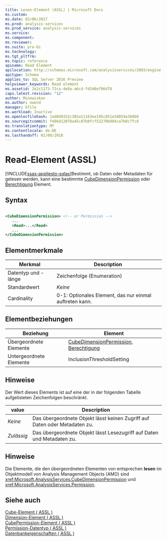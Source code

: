 ```yaml
---
title: Lesen-Element (ASSL) | Microsoft Docs
ms.custom: 
ms.date: 03/06/2017
ms.prod: analysis-services
ms.prod_service: analysis-services
ms.service: 
ms.component: 
ms.reviewer: 
ms.suite: pro-bi
ms.technology: 
ms.tgt_pltfrm: 
ms.topic: reference
apiname: Read Element
apilocation: http://schemas.microsoft.com/analysisservices/2003/engine
apitype: Schema
applies_to: SQL Server 2016 Preview
helpviewer_keywords: Read element
ms.assetid: 2e2c1173-72ca-4e8a-a6cd-fd348ef96d78
caps.latest.revision: "12"
author: Minewiskan
ms.author: owend
manager: kfile
ms.workload: Inactive
ms.openlocfilehash: 1ad0d9332c302a11163ee195c851e34059a3b9b8
ms.sourcegitcommit: f486d12078a45c87b0fcf52270b904ca7b0c7fc8
ms.translationtype: MT
ms.contentlocale: de-DE
ms.lasthandoff: 01/08/2018
---
```

# <a name="read-element-assl"></a>Read-Element (ASSL)
[!INCLUDE[ssas-appliesto-sqlas](../../../includes/ssas-appliesto-sqlas.md)]Bestimmt, ob Daten oder Metadaten für gelesen werden, kann eine bestimmte [CubeDimensionPermission](../../../analysis-services/scripting/data-type/cubedimensionpermission-data-type-assl.md) oder [Berechtigung](../../../analysis-services/scripting/data-type/permission-data-type-assl.md) Element.  
  
## <a name="syntax"></a>Syntax  
  
```xml  
  
<CubeDimensionPermission> <!-- or Permission -->  
   ...  
   <Read>...</Read>  
   ...  
</CubeDimensionPermission>  
```  
  
## <a name="element-characteristics"></a>Elementmerkmale  
  
|Merkmal|Description|  
|--------------------|-----------------|  
|Datentyp und -länge|Zeichenfolge (Enumeration)|  
|Standardwert|*Keine*|  
|Cardinality|0-1: Optionales Element, das nur einmal auftreten kann.|  
  
## <a name="element-relationships"></a>Elementbeziehungen  
  
|Beziehung|Element|  
|------------------|-------------|  
|Übergeordnete Elemente|[CubeDimensionPermission](../../../analysis-services/scripting/objects/cubepermission-element-assl.md), [Berechtigung](../../../analysis-services/scripting/data-type/permission-data-type-assl.md)|  
|Untergeordnete Elemente|InclusionThresholdSetting|  
  
## <a name="remarks"></a>Hinweise  
 Der Wert dieses Elements ist auf eine der in der folgenden Tabelle aufgelisteten Zeichenfolgen beschränkt.  
  
|value|Description|  
|-----------|-----------------|  
|*Keine*|Das übergeordnete Objekt lässt keinen Zugriff auf Daten oder Metadaten zu.|  
|*Zulässig*|Das übergeordnete Objekt lässt Lesezugriff auf Daten und Metadaten zu.|  
  
## <a name="remarks"></a>Hinweise  
 Die Elemente, die den übergeordneten Elementen von entsprechen **lesen** im Objektmodell von Analysis Management Objects (AMO) sind <xref:Microsoft.AnalysisServices.CubeDimensionPermission> und <xref:Microsoft.AnalysisServices.Permission>.  
  
## <a name="see-also"></a>Siehe auch  
 [Cube-Element &#40; ASSL &#41;](../../../analysis-services/scripting/objects/cube-element-assl.md)   
 [Dimension-Element &#40; ASSL &#41;](../../../analysis-services/scripting/objects/dimension-element-assl.md)   
 [CubePermission-Element &#40; ASSL &#41;](../../../analysis-services/scripting/objects/cubepermission-element-assl.md)   
 [Permission-Datentyp &#40; ASSL &#41;](../../../analysis-services/scripting/data-type/permission-data-type-assl.md)   
 [Datenbankeigenschaften &#40; ASSL &#41;](../../../analysis-services/scripting/properties/properties-assl.md)  
  
  
